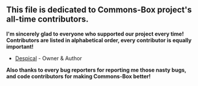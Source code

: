 ## This file is dedicated to **Commons-Box** project's all-time contributors.

**I'm sincerely glad to everyone who supported our project every time!**
**Contributors are listed in alphabetical order, every contributor is equally important!**

* [Despical](https://www.spigotmc.org/members/despical.615094/) - Owner & Author

**Also thanks to every bug reporters for reporting me those nasty bugs, and code contributors for making Commons-Box better!**
